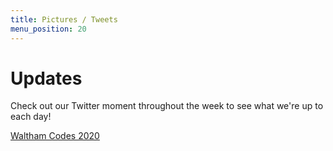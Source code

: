 ```yaml
---
title: Pictures / Tweets
menu_position: 20
---
```


# Updates

Check out our Twitter moment throughout the week to see what we're up to each day!

<a class="twitter-moment" data-dnt="true" href="https://twitter.com/i/moments/1335299597896396804">Waltham Codes 2020</a> <script async src="https://platform.twitter.com/widgets.js" charset="utf-8"></script>